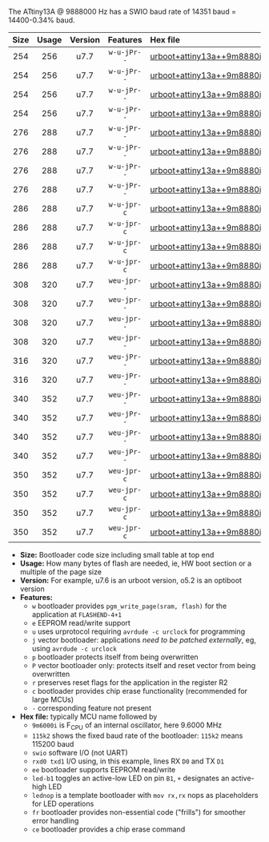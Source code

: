 The ATtiny13A @ 9888000 Hz has a SWIO baud rate of 14351 baud = 14400-0.34% baud.

|Size|Usage|Version|Features|Hex file|
|:-:|:-:|:-:|:-:|:--|
|254|256|u7.7|`w-u-jPr--`|[urboot+attiny13a++9m8880i+++14k4_swio_rxb0_txb1_led+b2.hex](https://raw.githubusercontent.com/stefanrueger/urboot.hex/main/mcus/attiny13a/internal_oscillator/fint++9m8880_Hz/br+++14k4_bps/urboot+attiny13a++9m8880i+++14k4_swio_rxb0_txb1_led+b2.hex)|
|254|256|u7.7|`w-u-jPr--`|[urboot+attiny13a++9m8880i+++14k4_swio_rxb0_txb1_lednop.hex](https://raw.githubusercontent.com/stefanrueger/urboot.hex/main/mcus/attiny13a/internal_oscillator/fint++9m8880_Hz/br+++14k4_bps/urboot+attiny13a++9m8880i+++14k4_swio_rxb0_txb1_lednop.hex)|
|254|256|u7.7|`w-u-jPr--`|[urboot+attiny13a++9m8880i+++14k4_swio_rxb1_txb0_led+b2.hex](https://raw.githubusercontent.com/stefanrueger/urboot.hex/main/mcus/attiny13a/internal_oscillator/fint++9m8880_Hz/br+++14k4_bps/urboot+attiny13a++9m8880i+++14k4_swio_rxb1_txb0_led+b2.hex)|
|254|256|u7.7|`w-u-jPr--`|[urboot+attiny13a++9m8880i+++14k4_swio_rxb1_txb0_lednop.hex](https://raw.githubusercontent.com/stefanrueger/urboot.hex/main/mcus/attiny13a/internal_oscillator/fint++9m8880_Hz/br+++14k4_bps/urboot+attiny13a++9m8880i+++14k4_swio_rxb1_txb0_lednop.hex)|
|276|288|u7.7|`w-u-jPr--`|[urboot+attiny13a++9m8880i+++14k4_swio_rxb0_txb1_led+b2_fr.hex](https://raw.githubusercontent.com/stefanrueger/urboot.hex/main/mcus/attiny13a/internal_oscillator/fint++9m8880_Hz/br+++14k4_bps/urboot+attiny13a++9m8880i+++14k4_swio_rxb0_txb1_led+b2_fr.hex)|
|276|288|u7.7|`w-u-jPr--`|[urboot+attiny13a++9m8880i+++14k4_swio_rxb0_txb1_lednop_fr.hex](https://raw.githubusercontent.com/stefanrueger/urboot.hex/main/mcus/attiny13a/internal_oscillator/fint++9m8880_Hz/br+++14k4_bps/urboot+attiny13a++9m8880i+++14k4_swio_rxb0_txb1_lednop_fr.hex)|
|276|288|u7.7|`w-u-jPr--`|[urboot+attiny13a++9m8880i+++14k4_swio_rxb1_txb0_led+b2_fr.hex](https://raw.githubusercontent.com/stefanrueger/urboot.hex/main/mcus/attiny13a/internal_oscillator/fint++9m8880_Hz/br+++14k4_bps/urboot+attiny13a++9m8880i+++14k4_swio_rxb1_txb0_led+b2_fr.hex)|
|276|288|u7.7|`w-u-jPr--`|[urboot+attiny13a++9m8880i+++14k4_swio_rxb1_txb0_lednop_fr.hex](https://raw.githubusercontent.com/stefanrueger/urboot.hex/main/mcus/attiny13a/internal_oscillator/fint++9m8880_Hz/br+++14k4_bps/urboot+attiny13a++9m8880i+++14k4_swio_rxb1_txb0_lednop_fr.hex)|
|286|288|u7.7|`w-u-jpr-c`|[urboot+attiny13a++9m8880i+++14k4_swio_rxb0_txb1_led+b2_fr_ce.hex](https://raw.githubusercontent.com/stefanrueger/urboot.hex/main/mcus/attiny13a/internal_oscillator/fint++9m8880_Hz/br+++14k4_bps/urboot+attiny13a++9m8880i+++14k4_swio_rxb0_txb1_led+b2_fr_ce.hex)|
|286|288|u7.7|`w-u-jpr-c`|[urboot+attiny13a++9m8880i+++14k4_swio_rxb0_txb1_lednop_fr_ce.hex](https://raw.githubusercontent.com/stefanrueger/urboot.hex/main/mcus/attiny13a/internal_oscillator/fint++9m8880_Hz/br+++14k4_bps/urboot+attiny13a++9m8880i+++14k4_swio_rxb0_txb1_lednop_fr_ce.hex)|
|286|288|u7.7|`w-u-jpr-c`|[urboot+attiny13a++9m8880i+++14k4_swio_rxb1_txb0_led+b2_fr_ce.hex](https://raw.githubusercontent.com/stefanrueger/urboot.hex/main/mcus/attiny13a/internal_oscillator/fint++9m8880_Hz/br+++14k4_bps/urboot+attiny13a++9m8880i+++14k4_swio_rxb1_txb0_led+b2_fr_ce.hex)|
|286|288|u7.7|`w-u-jpr-c`|[urboot+attiny13a++9m8880i+++14k4_swio_rxb1_txb0_lednop_fr_ce.hex](https://raw.githubusercontent.com/stefanrueger/urboot.hex/main/mcus/attiny13a/internal_oscillator/fint++9m8880_Hz/br+++14k4_bps/urboot+attiny13a++9m8880i+++14k4_swio_rxb1_txb0_lednop_fr_ce.hex)|
|308|320|u7.7|`weu-jpr--`|[urboot+attiny13a++9m8880i+++14k4_swio_rxb0_txb1_ee_led+b2.hex](https://raw.githubusercontent.com/stefanrueger/urboot.hex/main/mcus/attiny13a/internal_oscillator/fint++9m8880_Hz/br+++14k4_bps/urboot+attiny13a++9m8880i+++14k4_swio_rxb0_txb1_ee_led+b2.hex)|
|308|320|u7.7|`weu-jpr--`|[urboot+attiny13a++9m8880i+++14k4_swio_rxb0_txb1_ee_lednop.hex](https://raw.githubusercontent.com/stefanrueger/urboot.hex/main/mcus/attiny13a/internal_oscillator/fint++9m8880_Hz/br+++14k4_bps/urboot+attiny13a++9m8880i+++14k4_swio_rxb0_txb1_ee_lednop.hex)|
|308|320|u7.7|`weu-jpr--`|[urboot+attiny13a++9m8880i+++14k4_swio_rxb1_txb0_ee_led+b2.hex](https://raw.githubusercontent.com/stefanrueger/urboot.hex/main/mcus/attiny13a/internal_oscillator/fint++9m8880_Hz/br+++14k4_bps/urboot+attiny13a++9m8880i+++14k4_swio_rxb1_txb0_ee_led+b2.hex)|
|308|320|u7.7|`weu-jpr--`|[urboot+attiny13a++9m8880i+++14k4_swio_rxb1_txb0_ee_lednop.hex](https://raw.githubusercontent.com/stefanrueger/urboot.hex/main/mcus/attiny13a/internal_oscillator/fint++9m8880_Hz/br+++14k4_bps/urboot+attiny13a++9m8880i+++14k4_swio_rxb1_txb0_ee_lednop.hex)|
|316|320|u7.7|`weu-jPr--`|[urboot+attiny13a++9m8880i+++14k4_swio_rxb0_txb1_ee.hex](https://raw.githubusercontent.com/stefanrueger/urboot.hex/main/mcus/attiny13a/internal_oscillator/fint++9m8880_Hz/br+++14k4_bps/urboot+attiny13a++9m8880i+++14k4_swio_rxb0_txb1_ee.hex)|
|316|320|u7.7|`weu-jPr--`|[urboot+attiny13a++9m8880i+++14k4_swio_rxb1_txb0_ee.hex](https://raw.githubusercontent.com/stefanrueger/urboot.hex/main/mcus/attiny13a/internal_oscillator/fint++9m8880_Hz/br+++14k4_bps/urboot+attiny13a++9m8880i+++14k4_swio_rxb1_txb0_ee.hex)|
|340|352|u7.7|`weu-jPr--`|[urboot+attiny13a++9m8880i+++14k4_swio_rxb0_txb1_ee_led+b2_fr.hex](https://raw.githubusercontent.com/stefanrueger/urboot.hex/main/mcus/attiny13a/internal_oscillator/fint++9m8880_Hz/br+++14k4_bps/urboot+attiny13a++9m8880i+++14k4_swio_rxb0_txb1_ee_led+b2_fr.hex)|
|340|352|u7.7|`weu-jPr--`|[urboot+attiny13a++9m8880i+++14k4_swio_rxb0_txb1_ee_lednop_fr.hex](https://raw.githubusercontent.com/stefanrueger/urboot.hex/main/mcus/attiny13a/internal_oscillator/fint++9m8880_Hz/br+++14k4_bps/urboot+attiny13a++9m8880i+++14k4_swio_rxb0_txb1_ee_lednop_fr.hex)|
|340|352|u7.7|`weu-jPr--`|[urboot+attiny13a++9m8880i+++14k4_swio_rxb1_txb0_ee_led+b2_fr.hex](https://raw.githubusercontent.com/stefanrueger/urboot.hex/main/mcus/attiny13a/internal_oscillator/fint++9m8880_Hz/br+++14k4_bps/urboot+attiny13a++9m8880i+++14k4_swio_rxb1_txb0_ee_led+b2_fr.hex)|
|340|352|u7.7|`weu-jPr--`|[urboot+attiny13a++9m8880i+++14k4_swio_rxb1_txb0_ee_lednop_fr.hex](https://raw.githubusercontent.com/stefanrueger/urboot.hex/main/mcus/attiny13a/internal_oscillator/fint++9m8880_Hz/br+++14k4_bps/urboot+attiny13a++9m8880i+++14k4_swio_rxb1_txb0_ee_lednop_fr.hex)|
|350|352|u7.7|`weu-jpr-c`|[urboot+attiny13a++9m8880i+++14k4_swio_rxb0_txb1_ee_led+b2_fr_ce.hex](https://raw.githubusercontent.com/stefanrueger/urboot.hex/main/mcus/attiny13a/internal_oscillator/fint++9m8880_Hz/br+++14k4_bps/urboot+attiny13a++9m8880i+++14k4_swio_rxb0_txb1_ee_led+b2_fr_ce.hex)|
|350|352|u7.7|`weu-jpr-c`|[urboot+attiny13a++9m8880i+++14k4_swio_rxb0_txb1_ee_lednop_fr_ce.hex](https://raw.githubusercontent.com/stefanrueger/urboot.hex/main/mcus/attiny13a/internal_oscillator/fint++9m8880_Hz/br+++14k4_bps/urboot+attiny13a++9m8880i+++14k4_swio_rxb0_txb1_ee_lednop_fr_ce.hex)|
|350|352|u7.7|`weu-jpr-c`|[urboot+attiny13a++9m8880i+++14k4_swio_rxb1_txb0_ee_led+b2_fr_ce.hex](https://raw.githubusercontent.com/stefanrueger/urboot.hex/main/mcus/attiny13a/internal_oscillator/fint++9m8880_Hz/br+++14k4_bps/urboot+attiny13a++9m8880i+++14k4_swio_rxb1_txb0_ee_led+b2_fr_ce.hex)|
|350|352|u7.7|`weu-jpr-c`|[urboot+attiny13a++9m8880i+++14k4_swio_rxb1_txb0_ee_lednop_fr_ce.hex](https://raw.githubusercontent.com/stefanrueger/urboot.hex/main/mcus/attiny13a/internal_oscillator/fint++9m8880_Hz/br+++14k4_bps/urboot+attiny13a++9m8880i+++14k4_swio_rxb1_txb0_ee_lednop_fr_ce.hex)|

- **Size:** Bootloader code size including small table at top end
- **Usage:** How many bytes of flash are needed, ie, HW boot section or a multiple of the page size
- **Version:** For example, u7.6 is an urboot version, o5.2 is an optiboot version
- **Features:**
  + `w` bootloader provides `pgm_write_page(sram, flash)` for the application at `FLASHEND-4+1`
  + `e` EEPROM read/write support
  + `u` uses urprotocol requiring `avrdude -c urclock` for programming
  + `j` vector bootloader: applications *need to be patched externally*, eg, using `avrdude -c urclock`
  + `p` bootloader protects itself from being overwritten
  + `P` vector bootloader only: protects itself and reset vector from being overwritten
  + `r` preserves reset flags for the application in the register R2
  + `c` bootloader provides chip erase functionality (recommended for large MCUs)
  + `-` corresponding feature not present
- **Hex file:** typically MCU name followed by
  + `9m6000i` is F<sub>CPU</sub> of an internal oscillator, here 9.6000 MHz
  + `115k2` shows the fixed baud rate of the bootloader: `115k2` means 115200 baud
  + `swio` software I/O (not UART)
  + `rxd0 txd1` I/O using, in this example, lines RX `D0` and TX `D1`
  + `ee` bootloader supports EEPROM read/write
  + `led-b1` toggles an active-low LED on pin `B1`, `+` designates an active-high LED
  + `lednop` is a template bootloader with `mov rx,rx` nops as placeholders for LED operations
  + `fr` bootloader provides non-essential code ("frills") for smoother error handling
  + `ce` bootloader provides a chip erase command
